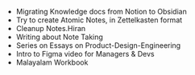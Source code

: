 - Migrating Knowledge docs from Notion to Obsidian
- Try to create Atomic Notes, in Zettelkasten format
- Cleanup Notes.Hiran
- Writing about Note Taking 
- Series on Essays on Product-Design-Engineering 
- Intro to Figma video for Managers & Devs
- Malayalam Workbook 